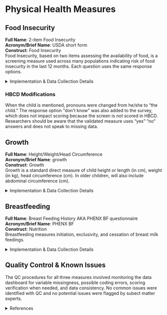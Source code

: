 # Physical Health Measures

## Food Insecurity
**Full Name**: 2-item Food Insecurity   
**Acronym/Brief Name**: USDA short form  
**Construct**: Food Insecurity   
Food Insecurity, based on two items assessing the availability of food, is a screening measure used across many populations indicating risk of food insecurity in the last 12 months. Each question uses the same response options.  

<details>
<summary>Implementation & Data Collection Details</summary>
<ul>
<br>
<p><strong>Method of Administration</strong>: Remote survey <br />
<strong>REDCap Form Name</strong>: sed_cg_foodins <br />
<strong>Pilot Data Dictionary</strong>: 2-Item Food Insecurity <br />
<strong>Spanish Translation</strong>: Translated for HBCD by BURG <br />
<strong>Child Specific/Unspecific Form</strong>: Child Specific <br />
<strong>Respondent:</strong> Caregiver <br />
<strong>Visits</strong>: V02 (0-1 months), V03 (3-9 months) <br />
<strong>Estimated length of time for completion</strong>: 1 minute</p>
</details>

### HBCD Modifications
When the child is mentioned, pronouns were changed from he/she to “the child.” The response option "don't know" was also added to the survey, which does not impact scoring because the screen is not scored in HBCD. Researchers should be aware that the validated measure uses “yes” “no” answers and does not speak to missing data. 

## Growth
**Full Name**: Height/Weight/Head Circumference       
**Acronym/Brief Name**: growth    
**Construct**: Growth       
Growth is a standard direct measure of child height or length (in cm), weight (in kg), head circumference (cm). In older children, will also include abdominal circumference (cm).     

<details>
<summary>Implementation & Data Collection Details</summary>
<ul>
<br>
<p><strong>Method of Administration</strong>: Direct measure in person <br />
<strong>REDCap Form Name</strong>: N/A (entered into Loris) <br />
<strong>Pilot Data Dictionary</strong>: Height/Weight/Head Circumference <br />
<strong>Child Specific/Unspecific Form</strong>: Child Specific <br />
<strong>Visits</strong>: V02 (0-1 months), V03 (3-9 months), V04 (9-15 months), V06 (15-30 months), V08 (31-45 months) <br />
<strong>Estimated length of time for completion</strong>: 5 minutes</p>
</details>

## Breastfeeding
**Full Name**: Breast Feeding History AKA PHENX BF questionnaire    
**Acronym/Brief Name**: PHENX BF    
**Construct**: Nutrition        
Breastfeeding measures initiation, exclusivity, and cessation of breast milk feedings.   

<details>
<summary>Implementation & Data Collection Details</summary>
<ul>
<br>
<p><strong>Method of Administration</strong>: Parent survey (remote) <br />
<strong>REDCap Form Name</strong>: ph_cg_phx_i_bfh <br />
<strong>Pilot Data Dictionary</strong>: Breast Feeding History <br />
<strong>Spanish Translation</strong>: Translated for HBCD by BURG <br />
<strong>Child Specific/Unspecific Form</strong>: Child Specific <br />
<strong>Respondent:</strong> Caregiver <br />
<strong>Visits</strong>: Visit 2 (0-1 months), Visit 3 (3-9 months), Visit 4 (9-15 months), Visit 6 (15-30 months), Visit 8 (31-45 months) <br />
<strong>Estimated length of time for completion</strong>: 1 minute</p>
</details>

## Quality Control & Known Issues
The QC procedures for all three measures involved monitoring the data dashboard for variable missingness, possible coding errors, scoring verification when needed, and data consistency. No common issues were identified with QC and no potential issues were flagged by subect matter experts.

<details class="collapsible references">
  <summary class="references">References</summary>
<ul>
<li>Hager, E. R., Quigg, A. M., Black, M. M., Coleman, S. M., Heeren, T., Rose-Jacobs, R., Cook, J. T., Ettinger de Cuba, S. A., Casey, P. H., Chilton, M., Cutts, D. B., Meyers, A. F., &amp; Frank, D. A. (2010). Development and validity of a 2-item screen to identify families at risk for food insecurity. <em>Pediatrics</em>, 126(1), e26-32. <a href="https://doi.org/10.1542/peds.2009-3146">https://doi.org/10.1542/peds.2009-3146</a></li>
</ul>
</details>